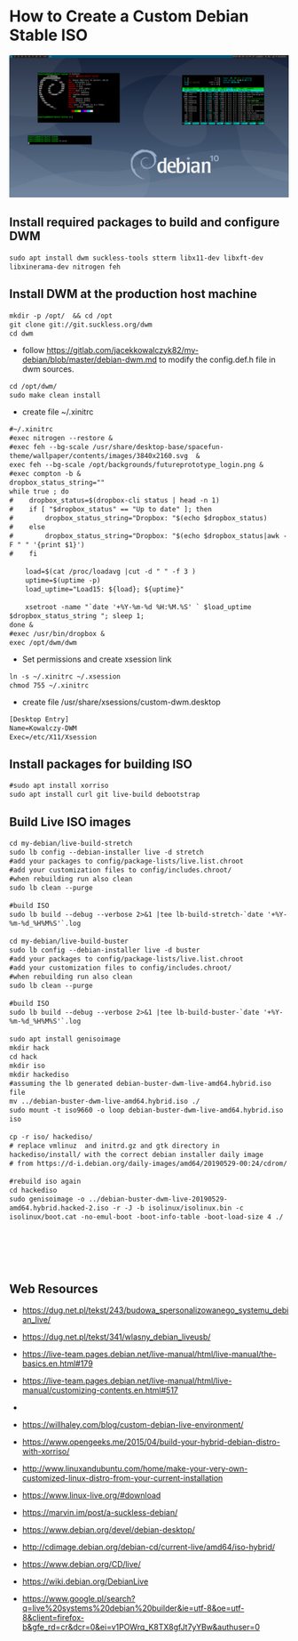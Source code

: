 # How to Create a Custom Debian Stable ISO


![Debian Buster 10 Custom DWM screenshot](./screenshots/debian/2019-05-29-134757_1920x975_scrot.png)

## Install required packages to build and configure DWM

```
sudo apt install dwm suckless-tools stterm libx11-dev libxft-dev libxinerama-dev nitrogen feh 
```

## Install DWM at the production host machine

```
mkdir -p /opt/  && cd /opt
git clone git://git.suckless.org/dwm
cd dwm
```

* follow https://gitlab.com/jacekkowalczyk82/my-debian/blob/master/debian-dwm.md to modify the config.def.h file in dwm sources. 

```
cd /opt/dwm/
sudo make clean install 
```

* create file ~/.xinitrc

```
#~/.xinitrc
#exec nitrogen --restore &
#exec feh --bg-scale /usr/share/desktop-base/spacefun-theme/wallpaper/contents/images/3840x2160.svg  &
exec feh --bg-scale /opt/backgrounds/futureprototype_login.png & 
#exec compton -b &
dropbox_status_string=""
while true ; do 
#    dropbox_status=$(dropbox-cli status | head -n 1)
#    if [ "$dropbox_status" == "Up to date" ]; then 
#        dropbox_status_string="Dropbox: "$(echo $dropbox_status)
#    else 
#        dropbox_status_string="Dropbox: "$(echo $dropbox_status|awk -F " " '{print $1}')
#    fi 

    load=$(cat /proc/loadavg |cut -d " " -f 3 )
    uptime=$(uptime -p)
    load_uptime="Load15: ${load}; ${uptime}"

    xsetroot -name "`date '+%Y-%m-%d %H:%M.%S' ` $load_uptime $dropbox_status_string "; sleep 1; 
done &
#exec /usr/bin/dropbox & 
exec /opt/dwm/dwm

```

* Set permissions and create xsession link

```
ln -s ~/.xinitrc ~/.xsession
chmod 755 ~/.xinitrc
```

* create file /usr/share/xsessions/custom-dwm.desktop

```
[Desktop Entry]
Name=Kowalczy-DWM
Exec=/etc/X11/Xsession

```

## Install packages for building ISO 

```
#sudo apt install xorriso 
sudo apt install curl git live-build debootstrap 

```

## Build Live ISO images

```
cd my-debian/live-build-stretch
sudo lb config --debian-installer live -d stretch
#add your packages to config/package-lists/live.list.chroot
#add your customization files to config/includes.chroot/
#when rebuilding run also clean
sudo lb clean --purge

#build ISO
sudo lb build --debug --verbose 2>&1 |tee lb-build-stretch-`date '+%Y-%m-%d_%H%M%S'`.log

cd my-debian/live-build-buster
sudo lb config --debian-installer live -d buster
#add your packages to config/package-lists/live.list.chroot
#add your customization files to config/includes.chroot/
#when rebuilding run also clean
sudo lb clean --purge

#build ISO
sudo lb build --debug --verbose 2>&1 |tee lb-build-buster-`date '+%Y-%m-%d_%H%M%S'`.log

sudo apt install genisoimage
mkdir hack
cd hack 
mkdir iso
mkdir hackediso
#assuming the lb generated debian-buster-dwm-live-amd64.hybrid.iso file
mv ../debian-buster-dwm-live-amd64.hybrid.iso ./
sudo mount -t iso9660 -o loop debian-buster-dwm-live-amd64.hybrid.iso  iso

cp -r iso/ hackediso/
# replace vmlinuz  and initrd.gz and gtk directory in hackediso/install/ with the correct debian installer daily image 
# from https://d-i.debian.org/daily-images/amd64/20190529-00:24/cdrom/

#rebuild iso again
cd hackediso
sudo genisoimage -o ../debian-buster-dwm-live-20190529-amd64.hybrid.hacked-2.iso -r -J -b isolinux/isolinux.bin -c isolinux/boot.cat -no-emul-boot -boot-info-table -boot-load-size 4 ./



 


```

## Web Resources 

* https://dug.net.pl/tekst/243/budowa_spersonalizowanego_systemu_debian_live/
* https://dug.net.pl/tekst/341/wlasny_debian_liveusb/

* https://live-team.pages.debian.net/live-manual/html/live-manual/the-basics.en.html#179
* https://live-team.pages.debian.net/live-manual/html/live-manual/customizing-contents.en.html#517
* 
* https://willhaley.com/blog/custom-debian-live-environment/
* https://www.opengeeks.me/2015/04/build-your-hybrid-debian-distro-with-xorriso/
* http://www.linuxandubuntu.com/home/make-your-very-own-customized-linux-distro-from-your-current-installation
* https://www.linux-live.org/#download
* https://marvin.im/post/a-suckless-debian/
* https://www.debian.org/devel/debian-desktop/
* http://cdimage.debian.org/debian-cd/current-live/amd64/iso-hybrid/
* https://www.debian.org/CD/live/
* https://wiki.debian.org/DebianLive
* https://www.google.pl/search?q=live%20systems%20debian%20builder&ie=utf-8&oe=utf-8&client=firefox-b&gfe_rd=cr&dcr=0&ei=v1POWrq_K8TX8gfJt7yYBw&authuser=0


